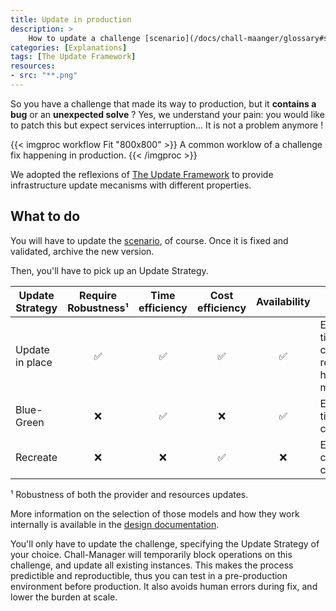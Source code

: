 ```yaml
---
title: Update in production
description: >
    How to update a challenge [scenario](/docs/chall-maanger/glossary#scenario) once it is in production (instances are deployed) ?
categories: [Explanations]
tags: [The Update Framework]
resources:
- src: "**.png"
---
```


So you have a challenge that made its way to production, but it **contains a bug** or an **unexpected solve** ?
Yes, we understand your pain: you would like to patch this but expect services interruption... It is not a problem anymore !

{{< imgproc workflow Fit "800x800" >}}
A common worklow of a challenge fix happening in production.
{{< /imgproc >}}

We adopted the reflexions of [The Update Framework](https://theupdateframework.io/) to provide infrastructure update mecanisms with different properties.

## What to do

You will have to update the [scenario](/docs/chall-manager/glossary#scenario), of course.
Once it is fixed and validated, archive the new version.

Then, you'll have to pick up an Update Strategy.

| Update Strategy | Require Robustness¹ | Time efficiency | Cost efficiency | Availability | TL;DR; |
|---|:---:|:---:|:---:|:---:|---|
| Update in place | ✅ | ✅ | ✅ | ✅ | Efficient in time & cost ; require high maturity |
| Blue-Green      | ❌ | ✅ | ❌ | ✅ | Efficient in time ; costfull |
| Recreate        | ❌ | ❌ | ✅ | ❌ | Efficient in cost ; time consuming |

¹ Robustness of both the provider and resources updates.

More information on the selection of those models and how they work internally is available in the [design documentation](/docs/chall-manager/design/hot-update).

You'll only have to update the challenge, specifying the Update Strategy of your choice. Chall-Manager will temporarily block operations on this challenge, and update all existing instances.
This makes the process predictible and reproductible, thus you can test in a pre-production environment before production. It also avoids human errors during fix, and lower the burden at scale.
